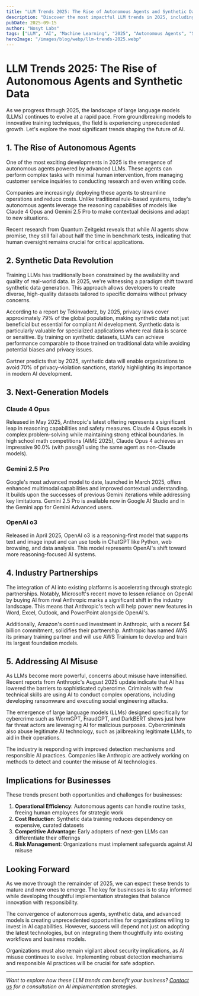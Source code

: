 ```yaml
---
title: "LLM Trends 2025: The Rise of Autonomous Agents and Synthetic Data"
description: "Discover the most impactful LLM trends in 2025, including autonomous agents, synthetic data training, and advanced models like Claude 4 and Gemini 2.5 Pro. Learn how these innovations are transforming AI applications."
pubDate: 2025-09-15
author: "Nosyt Labs"
tags: ["LLM", "AI", "Machine Learning", "2025", "Autonomous Agents", "Synthetic Data", "Claude 4", "Gemini 2.5 Pro", "AI Security"]
heroImage: "/images/blog/webp/llm-trends-2025.webp"
---
```


# LLM Trends 2025: The Rise of Autonomous Agents and Synthetic Data

As we progress through 2025, the landscape of large language models (LLMs) continues to evolve at a rapid pace. From groundbreaking models to innovative training techniques, the field is experiencing unprecedented growth. Let's explore the most significant trends shaping the future of AI.

## 1. The Rise of Autonomous Agents

One of the most exciting developments in 2025 is the emergence of autonomous agents powered by advanced LLMs. These agents can perform complex tasks with minimal human intervention, from managing customer service inquiries to conducting research and even writing code.

Companies are increasingly deploying these agents to streamline operations and reduce costs. Unlike traditional rule-based systems, today's autonomous agents leverage the reasoning capabilities of models like Claude 4 Opus and Gemini 2.5 Pro to make contextual decisions and adapt to new situations.

Recent research from Quantum Zeitgeist reveals that while AI agents show promise, they still fail about half the time in benchmark tests, indicating that human oversight remains crucial for critical applications.

## 2. Synthetic Data Revolution

Training LLMs has traditionally been constrained by the availability and quality of real-world data. In 2025, we're witnessing a paradigm shift toward synthetic data generation. This approach allows developers to create diverse, high-quality datasets tailored to specific domains without privacy concerns.

According to a report by Tekinvaderz, by 2025, privacy laws cover approximately 79% of the global population, making synthetic data not just beneficial but essential for compliant AI development. Synthetic data is particularly valuable for specialized applications where real data is scarce or sensitive. By training on synthetic datasets, LLMs can achieve performance comparable to those trained on traditional data while avoiding potential biases and privacy issues.

Gartner predicts that by 2025, synthetic data will enable organizations to avoid 70% of privacy-violation sanctions, starkly highlighting its importance in modern AI development.

## 3. Next-Generation Models

### Claude 4 Opus
Released in May 2025, Anthropic's latest offering represents a significant leap in reasoning capabilities and safety measures. Claude 4 Opus excels in complex problem-solving while maintaining strong ethical boundaries. In high school math competitions (AIME 2025), Claude Opus 4 achieves an impressive 90.0% (with pass@1 using the same agent as non-Claude models).

### Gemini 2.5 Pro
Google's most advanced model to date, launched in March 2025, offers enhanced multimodal capabilities and improved contextual understanding. It builds upon the successes of previous Gemini iterations while addressing key limitations. Gemini 2.5 Pro is available now in Google AI Studio and in the Gemini app for Gemini Advanced users.

### OpenAI o3
Released in April 2025, OpenAI o3 is a reasoning-first model that supports text and image input and can use tools in ChatGPT like Python, web browsing, and data analysis. This model represents OpenAI's shift toward more reasoning-focused AI systems.

## 4. Industry Partnerships

The integration of AI into existing platforms is accelerating through strategic partnerships. Notably, Microsoft's recent move to lessen reliance on OpenAI by buying AI from rival Anthropic marks a significant shift in the industry landscape. This means that Anthropic's tech will help power new features in Word, Excel, Outlook, and PowerPoint alongside OpenAI's.

Additionally, Amazon's continued investment in Anthropic, with a recent $4 billion commitment, solidifies their partnership. Anthropic has named AWS its primary training partner and will use AWS Trainium to develop and train its largest foundation models.

## 5. Addressing AI Misuse

As LLMs become more powerful, concerns about misuse have intensified. Recent reports from Anthropic's August 2025 update indicate that AI has lowered the barriers to sophisticated cybercrime. Criminals with few technical skills are using AI to conduct complex operations, including developing ransomware and executing social engineering attacks.

The emergence of large language models (LLMs) designed specifically for cybercrime such as WormGPT, FraudGPT, and DarkBERT shows just how far threat actors are leveraging AI for malicious purposes. Cybercriminals also abuse legitimate AI technology, such as jailbreaking legitimate LLMs, to aid in their operations.

The industry is responding with improved detection mechanisms and responsible AI practices. Companies like Anthropic are actively working on methods to detect and counter the misuse of AI technologies.

## Implications for Businesses

These trends present both opportunities and challenges for businesses:

1. **Operational Efficiency**: Autonomous agents can handle routine tasks, freeing human employees for strategic work
2. **Cost Reduction**: Synthetic data training reduces dependency on expensive, curated datasets
3. **Competitive Advantage**: Early adopters of next-gen LLMs can differentiate their offerings
4. **Risk Management**: Organizations must implement safeguards against AI misuse

## Looking Forward

As we move through the remainder of 2025, we can expect these trends to mature and new ones to emerge. The key for businesses is to stay informed while developing thoughtful implementation strategies that balance innovation with responsibility.

The convergence of autonomous agents, synthetic data, and advanced models is creating unprecedented opportunities for organizations willing to invest in AI capabilities. However, success will depend not just on adopting the latest technologies, but on integrating them thoughtfully into existing workflows and business models.

Organizations must also remain vigilant about security implications, as AI misuse continues to evolve. Implementing robust detection mechanisms and responsible AI practices will be crucial for safe adoption.

---

*Want to explore how these LLM trends can benefit your business? [Contact us](/contact) for a consultation on AI implementation strategies.*